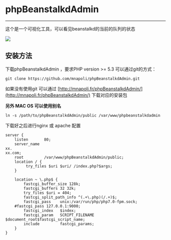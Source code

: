 # phpBeanstalkdAdmin

---

这个是一个可视化工具，可以看见beanstalkd的当前的队列的状态

![](http://upload-images.jianshu.io/upload_images/26326-b79d0a8f193d342c.png?imageView2/2/w/1240/q/100)

## 安装方法

下载phpBeanstalkdAdmin ，要求PHP version &gt;= 5.3 可以通过git的方式：

```
git clone https://github.com/mnapoli/phpBeanstalkdAdmin.git
```

如果没有使用git 可以通过 [http://mnapoli.fr/phpBeanstalkdAdmin/](http://mnapoli.fr/phpBeanstalkdAdmin/) 下载对应的安装包

**另外 MAC OS 可以使用别名**

```
ln -s /path/to/phpBeanstalkdAdmin/public /var/www/phpbeanstalkdadmin
```

下载好之后进行nginx 或 apache 配置

```
server {
    listen       80;
    server_name  xx.xx.com;
    root         /var/www/phpBeanstalkdAdmin/public;
    location / {
         try_files $uri $uri/ /index.php?$args;
    }

    location ~ \.php$ {
        fastcgi_buffer_size 128k;
        fastcgi_buffers 32 32k;
        try_files $uri = 404;
        fastcgi_split_path_info ^(.+\.php)(/.+)$;
        fastcgi_pass    unix:/var/run/php/php7.0-fpm.sock;
	#fastcgi_pass 127.0.0.1:9000;
        fastcgi_index   $index;
        fastcgi_param   SCRIPT_FILENAME $document_root$fastcgi_script_name;
        include         fastcgi_params;
    }
}
```



